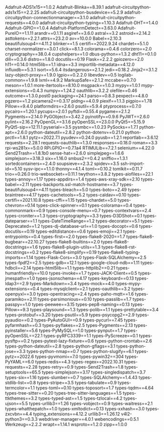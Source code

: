 Adafruit-ADS1x15==1.0.2
Adafruit-Blinka==8.39.1
adafruit-circuitpython-ads1x15==2.2.25
adafruit-circuitpython-busdevice==5.2.9
adafruit-circuitpython-connectionmanager==3.1.0
adafruit-circuitpython-requests==4.0.0
adafruit-circuitpython-typing==1.10.3
Adafruit-DHT==1.4.0
Adafruit-GPIO==1.0.4
Adafruit-PlatformDetect==3.63.0
Adafruit-PureIO==1.1.11
arandr==0.1.11
asgiref==3.6.0
astral==3.2
astroid==2.14.2
asttokens==2.2.1
attrs==23.2.0
av==10.0.0
Babel==2.10.3
beautifulsoup4==4.11.2
blinker==1.5
certifi==2022.9.24
chardet==5.1.0
charset-normalizer==3.0.1
click==8.1.3
colorama==0.4.6
colorzero==2.0
cryptography==38.0.4
cupshelpers==1.0
dbus-python==1.3.2
dht11==0.1.0
dill==0.3.6
distro==1.8.0
docutils==0.19
Flask==2.2.2
gpiozero==2.0
h11==0.14.0
html5lib==1.1
idna==3.3
importlib-metadata==4.12.0
influxdb==5.3.1
isort==5.6.4
itsdangerous==2.1.2
jedi==0.18.2
Jinja2==3.1.2
lazy-object-proxy==1.9.0
lgpio==0.2.2.0
libevdev==0.5
logilab-common==1.9.8
lxml==4.9.2
MarkupSafe==2.1.2
mccabe==0.7.0
meson==1.0.1
more-itertools==8.10.0
msgpack==1.0.3
mypy==1.0.1
mypy-extensions==0.4.3
numpy==1.24.2
oauthlib==3.2.2
olefile==0.46
outcome==1.3.0.post0
packaging==24.1
parso==0.8.3
pexpect==4.8.0
pgzero==1.2
picamera2==0.3.17
pidng==4.0.9
piexif==1.1.3
pigpio==1.78
Pillow==9.4.0
platformdirs==2.6.0
psutil==5.9.4
ptyprocess==0.7.0
pycairo==1.20.1
pycups==2.0.1
pyftdi==0.55.4
pygame==2.1.2
Pygments==2.14.0
PyGObject==3.42.2
pyinotify==0.9.6
PyJWT==2.6.0
pylint==2.16.2
PyOpenGL==3.1.6
pyOpenSSL==23.0.0
PyQt5==5.15.9
PyQt5-sip==12.11.1
pyserial==3.5
pysmbc==1.0.23
PySocks==1.7.1
python-apt==2.6.0
python-dateutil==2.8.2
python-dotenv==0.21.0
python-prctl==1.8.1
pytz==2022.7.1
pyudev==0.24.0
pyusb==1.2.1
reportlab==3.6.12
requests==2.28.1
requests-oauthlib==1.3.0
responses==0.18.0
roman==3.3
rpi-ws281x==5.0.0
RPi.GPIO==0.7.1a4
RTIMULib==7.2.1
selenium==4.22.0
Send2Trash==1.8.1b0
sense-hat==2.6.0
simplejpeg==1.6.6
simplejson==3.18.3
six==1.16.0
smbus2==0.4.2
sniffio==1.3.1
sortedcontainers==2.4.0
soupsieve==2.3.2
spidev==3.5
ssh-import-id==5.10
sysv-ipc==1.1.0
thonny==4.1.4
toml==0.10.2
tomlkit==0.11.7
trio==0.26.0
trio-websocket==0.11.1
twython==3.8.2
types-aiofiles==22.1
types-annoy==1.17
types-appdirs==1.4
types-aws-xray-sdk==2.10
types-babel==2.11
types-backports.ssl-match-hostname==3.7
types-beautifulsoup4==4.11
types-bleach==5.0
types-boto==2.49
types-braintree==4.17
types-cachetools==5.2
types-caldav==0.10
types-certifi==2021.10.8
types-cffi==1.15
types-chardet==5.0
types-chevron==0.14
types-click-spinner==0.1
types-colorama==0.4
types-commonmark==0.9
types-console-menu==0.7
types-contextvars==2.4
types-croniter==1.3
types-cryptography==3.3
types-D3DShot==0.1
types-dateparser==1.1
types-DateTimeRange==1.2
types-decorator==5.1
types-Deprecated==1.2
types-dj-database-url==1.0
types-docopt==0.6
types-docutils==0.19
types-editdistance==0.6
types-emoji==2.1
types-entrypoints==0.4
types-first==2.0
types-flake8-2020==1.7
types-flake8-bugbear==22.10.27
types-flake8-builtins==2.0
types-flake8-docstrings==1.6
types-flake8-plugin-utils==1.3
types-flake8-rst-docstrings==0.2
types-flake8-simplify==0.19
types-flake8-typing-imports==1.14
types-Flask-Cors==3.0
types-Flask-SQLAlchemy==2.5
types-fpdf2==2.5
types-gdb==12.1
types-google-cloud-ndb==1.11
types-hdbcli==2.14
types-html5lib==1.1
types-httplib2==0.21
types-humanfriendly==10.0
types-invoke==1.7
types-JACK-Client==0.5
types-jmespath==1.0
types-jsonschema==4.17
types-keyboard==0.13
types-ldap3==2.9
types-Markdown==3.4
types-mock==4.0
types-mypy-extensions==0.4
types-mysqlclient==2.1
types-oauthlib==3.2
types-openpyxl==3.0
types-opentracing==2.4
types-paho-mqtt==1.6
types-paramiko==2.11
types-parsimonious==0.10
types-passlib==1.7
types-passpy==1.0
types-peewee==3.15
types-pep8-naming==0.13
types-Pillow==9.3
types-playsound==1.3
types-polib==1.1
types-prettytable==3.4
types-protobuf==3.20
types-psutil==5.9
types-psycopg2==2.9
types-pyaudio==0.2
types-PyAutoGUI==0.9
types-pycurl==7.45
types-pyfarmhash==0.3
types-pyflakes==2.5
types-Pygments==2.13
types-pyinstaller==5.6
types-PyMySQL==1.0
types-pynput==1.7
types-pyOpenSSL==22.1
types-pyRFC3339==1.1
types-PyScreeze==0.1
types-pysftp==0.2
types-pytest-lazy-fixture==0.6
types-python-crontab==2.6
types-python-dateutil==2.8
types-python-gflags==3.1
types-python-jose==3.3
types-python-nmap==0.7
types-python-slugify==6.1
types-pytz==2022.6
types-pyvmomi==7.0
types-pywin32==304
types-PyYAML==6.0
types-redis==4.3
types-regex==2022.10.31
types-requests==2.28
types-retry==0.9
types-Send2Trash==1.8
types-setuptools==65.5
types-simplejson==3.17
types-singledispatch==3.7
types-six==1.16
types-slumber==0.7
types-SQLAlchemy==1.4.43
types-stdlib-list==0.8
types-stripe==3.5
types-tabulate==0.9
types-termcolor==1.1
types-toml==0.10
types-toposort==1.7
types-tqdm==4.64
types-tree-sitter==0.20
types-tree-sitter-languages==1.5
types-ttkthemes==3.2
types-typed-ast==1.5
types-tzlocal==4.2
types-ujson==5.5
types-urllib3==1.26
types-vobject==0.9
types-waitress==2.1
types-whatthepatch==1.0
types-xmltodict==0.13
types-xxhash==3.0
types-zxcvbn==4.4
typing_extensions==4.12.2
urllib3==1.26.12
v4l2-python3==0.3.3
webdriver-manager==4.0.1
webencodings==0.5.1
Werkzeug==2.2.2
wrapt==1.14.1
wsproto==1.2.0
zipp==1.0.0